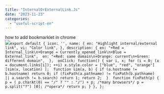```yaml
---
title: "InternalOrExternalLink.Js"
date: "2023-11-23"
categories: 
  - "useful-script-en"
---
```


how to add bookmarklet in chrome  
![](https://camo.githubusercontent.com/5f21e427a7d3ee887313a4f9b1ab033e6462db47ca299bf3f7e2d81a0ce854bd/68747470733a2f2f696d672e7765626e6f74732e636f6d2f323031392f30342f447261672d616e642d44726f702d4c696e6b732d696e2d4368726f6d652e706e67)`export default { icon: '', name: { en: "Highlight internal/external link", vi: "Color link", }, description: { en: "+Red = Internal_link\n+Orange = Currently_opened_link\n+Blue = External_link",  en: "+Red: same domain\n+Orange: current\n+Green: different domain",  },  onClick: function() { var i, x; for (i = 0; (x = document.links[i]); ++i) x.style.color = ["blue", "red", "orange"][sim(x, location) ];  function sim(a, b) { if (a.hostname != b.hostname) return 0; if (fixPath(a.pathname) != fixPath(b.pathname) || a.search != b.search) return 1; return 2;  }  function fixPath(p) { p = ( p.charAt(0) == "/" ? "" : "/") + p; /*many browsers*/ p = p.split("?") [0]; /*opera*/ return p; } }, };`
